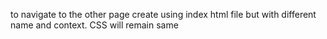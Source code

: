 to navigate to the other page create using index html file but with different name and context. CSS will remain same
